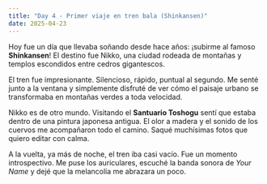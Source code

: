 ```yaml
---
title: "Day 4 - Primer viaje en tren bala (Shinkansen)"
date: 2025-04-23
---
```


Hoy fue un día que llevaba soñando desde hace años: ¡subirme al famoso **Shinkansen**! El destino fue Nikko, una ciudad rodeada de montañas y templos escondidos entre cedros gigantescos.

El tren fue impresionante. Silencioso, rápido, puntual al segundo. Me senté junto a la ventana y simplemente disfruté de ver cómo el paisaje urbano se transformaba en montañas verdes a toda velocidad.

Nikko es de otro mundo. Visitando el **Santuario Toshogu** sentí que estaba dentro de una pintura japonesa antigua. El olor a madera y el sonido de los cuervos me acompañaron todo el camino. Saqué muchísimas fotos que quiero editar con calma.

A la vuelta, ya más de noche, el tren iba casi vacío. Fue un momento introspectivo. Me puse los auriculares, escuché la banda sonora de *Your Name* y dejé que la melancolía me abrazara un poco.
